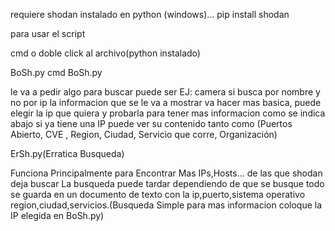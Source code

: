 requiere shodan instalado en python (windows)...
pip install shodan

para usar el script

cmd o doble click al archivo(python instalado)

BoSh.py
cmd BoSh.py

le va a pedir algo para buscar puede ser EJ: camera
si busca por nombre y no por ip la informacion que se le va a mostrar va hacer mas basica, puede elegir la ip
que quiera y probarla para tener mas informacion como se indica abajo
si ya tiene una IP puede ver su contenido tanto como (Puertos Abierto, CVE , Region, Ciudad, Servicio que corre, Organización)

ErSh.py(Erratica Busqueda)

Funciona Principalmente para Encontrar Mas IPs,Hosts... de las que shodan deja buscar
La busqueda puede tardar dependiendo de que se busque todo se guarda en un documento de texto con la ip,puerto,sistema operativo
region,ciudad,servicios.(Busqueda Simple para mas informacion coloque la IP elegida en BoSh.py)